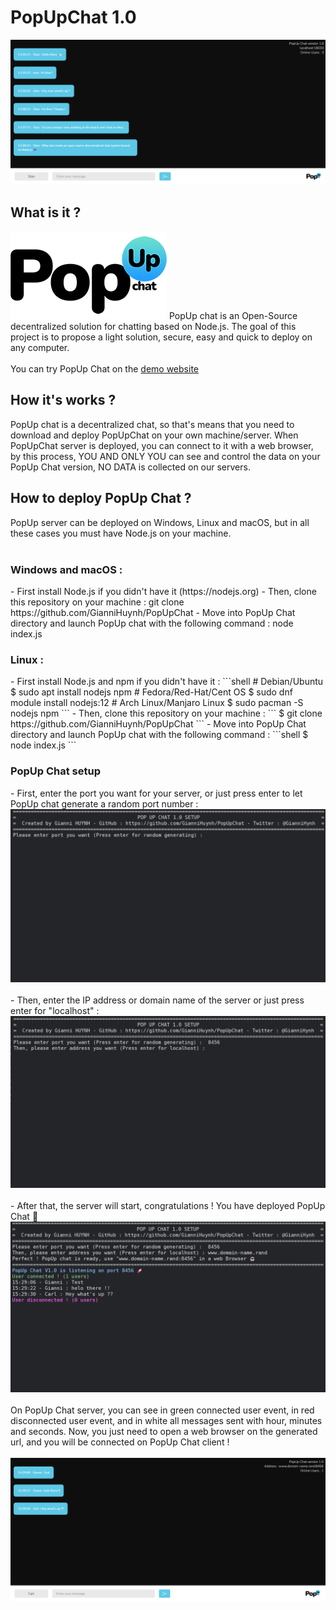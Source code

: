 # PopUpChat 1.0

<img src="public/assets/example_screen.png" alt ="example_screen"/>
<h2>What is it ?</h2>
<img src="public/assets/logo_mini.png" alt = "logo pop up chat"/>
PopUp chat is an Open-Source decentralized solution for chatting based on Node.js.
The goal of this project is to propose a light solution, secure, easy and quick to deploy on any computer.
<br/>
<br/>
You can try PopUp Chat on the <a href = "http://129.151.244.35:9500">demo website</a>


<h2>How it's works ?</h2>
PopUp chat is a decentralized chat, so that's means that you need to download and deploy PopUpChat on your own machine/server.
When PopUpChat server is deployed, you can connect to it with a web browser, by this process, YOU AND ONLY YOU can see and control the data on your PopUp Chat version, NO DATA is collected on our servers.
<h2>How to deploy PopUp Chat ?</h2>
PopUp server can be deployed on Windows, Linux and macOS, but in all these cases you must have Node.js on your machine.
<br/>
<br/>
<h3>Windows and macOS :</h3>
- First install Node.js if you didn't have it (https://nodejs.org)
- Then, clone this repository on your machine :
    git clone https://github.com/GianniHuynh/PopUpChat
- Move into PopUp Chat directory and launch PopUp chat with the following command :
    node index.js
<br/>

<h3>Linux :</h3>
- First install Node.js and npm if you didn't have it :
```shell
# Debian/Ubuntu
$ sudo apt install nodejs npm
# Fedora/Red-Hat/Cent OS
$ sudo dnf module install nodejs:12
# Arch Linux/Manjaro Linux
$ sudo pacman -S nodejs npm
```
- Then, clone this repository on your machine :
```
$ git clone https://github.com/GianniHuynh/PopUpChat
```
- Move into PopUp Chat directory and launch PopUp chat with the following command :
```shell
$ node index.js
```

<h3>PopUp Chat setup</h3>
- First, enter the port you want for your server, or just press enter to let PopUp chat generate a random port number :
<img src="public/assets/setup_1.png" alt = "step 1 setup"/>
<br/>
<br/>
- Then, enter the IP address or domain name of the server or just press enter for "localhost" :
<img src="public/assets/setup_2.png" alt = "step 2 setup"/>
<br/>
<br/>
- After that, the server will start, congratulations ! You have deployed PopUp Chat 🎉
<img src="public/assets/setup_4.png" alt = "step 3 setup"/>
<br/>
<br/>
On PopUp Chat server, you can see in green connected user event, in red disconnected user event, and in white all messages sent with hour, minutes and seconds.
Now, you just need to open a web browser on the generated url, and you will be connected on PopUp Chat client !
<br/>
<br/>
<img src="public/assets/setup_5.png" alt = "step 4 setup"/>
